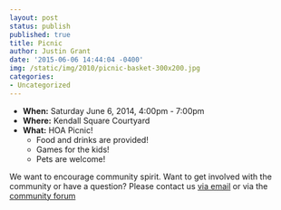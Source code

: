 ```yaml
---
layout: post
status: publish
published: true
title: Picnic
author: Justin Grant
date: '2015-06-06 14:44:04 -0400'
img: /static/img/2010/picnic-basket-300x200.jpg
categories:
- Uncategorized
---
```

* **When:** Saturday June 6, 2014, 4:00pm - 7:00pm
* **Where:** Kendall Square Courtyard
* **What:** HOA Picnic!
  * Food and drinks are provided!
  * Games for the kids!
  * Pets are welcome!

We want to encourage community spirit. Want to get involved with the community or have a question? Please 
contact us [via email](mailto:home@kendalsquare.com) or via the [community forum](/forum)
